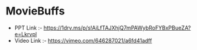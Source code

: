 # MovieBuffs

- PPT Link :- https://1drv.ms/p/s!AiLfTAJXhjQ7mPAWybRoFYBxPBueZA?e=Lkrvpl
- Video Link :-   https://vimeo.com/646287021/a6fd41adff
